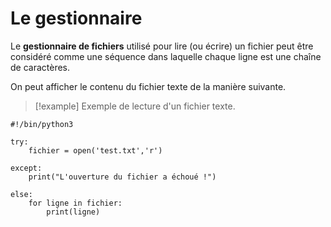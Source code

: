 # Le gestionnaire

Le **gestionnaire de fichiers** utilisé pour lire (ou écrire) un fichier peut être considéré comme une séquence dans laquelle chaque ligne est une chaîne de caractères.

On peut afficher le contenu du fichier texte de la manière suivante.

>[!example] Exemple de lecture d'un fichier texte.
```
#!/bin/python3

try:
    fichier = open('test.txt','r')

except:
    print("L'ouverture du fichier a échoué !")

else:  
    for ligne in fichier:
        print(ligne)
```

